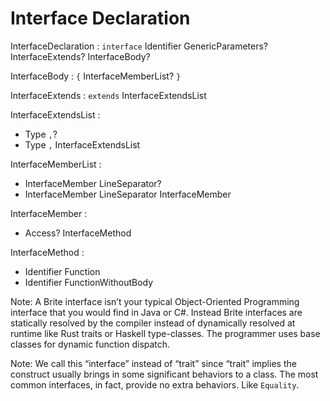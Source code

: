 # Interface Declaration

InterfaceDeclaration : `interface` Identifier GenericParameters? InterfaceExtends? InterfaceBody?

InterfaceBody : `{` InterfaceMemberList? `}`

InterfaceExtends : `extends` InterfaceExtendsList

InterfaceExtendsList :
  - Type `,`?
  - Type `,` InterfaceExtendsList

InterfaceMemberList :
  - InterfaceMember LineSeparator?
  - InterfaceMember LineSeparator InterfaceMember

InterfaceMember :
  - Access? InterfaceMethod

InterfaceMethod :
  - Identifier Function
  - Identifier FunctionWithoutBody

Note: A Brite interface isn’t your typical Object-Oriented Programming interface that you would find in Java or C#. Instead Brite interfaces are statically resolved by the compiler instead of dynamically resolved at runtime  like Rust traits or Haskell type-classes. The programmer uses base classes for dynamic function dispatch.

Note: We call this “interface” instead of “trait” since “trait” implies the construct usually brings in some significant behaviors to a class. The most common interfaces, in fact, provide no extra behaviors. Like `Equality`.
